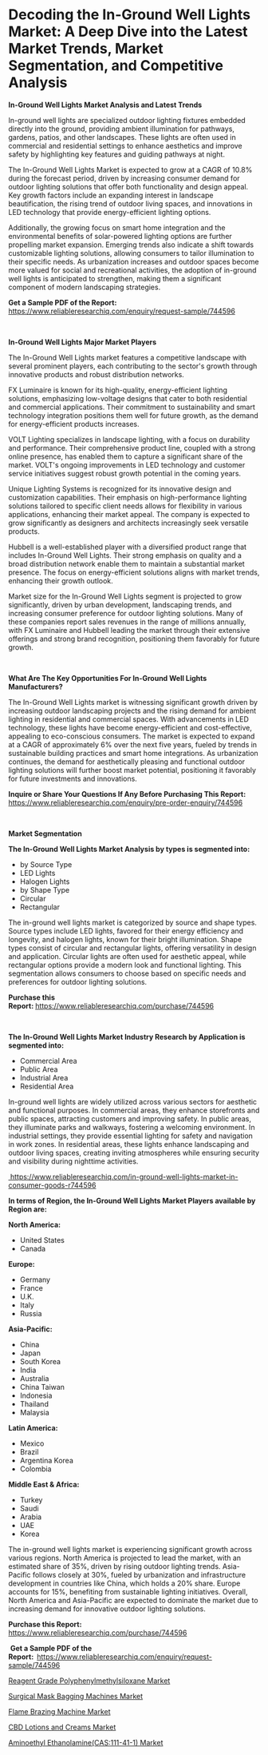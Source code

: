<p><h1>Decoding the In-Ground Well Lights Market: A Deep Dive into the Latest Market Trends, Market Segmentation, and Competitive Analysis</h1></p><p><strong>In-Ground Well Lights Market Analysis and Latest Trends</strong></p>
<p><p>In-ground well lights are specialized outdoor lighting fixtures embedded directly into the ground, providing ambient illumination for pathways, gardens, patios, and other landscapes. These lights are often used in commercial and residential settings to enhance aesthetics and improve safety by highlighting key features and guiding pathways at night.</p><p>The In-Ground Well Lights Market is expected to grow at a CAGR of 10.8% during the forecast period, driven by increasing consumer demand for outdoor lighting solutions that offer both functionality and design appeal. Key growth factors include an expanding interest in landscape beautification, the rising trend of outdoor living spaces, and innovations in LED technology that provide energy-efficient lighting options. </p><p>Additionally, the growing focus on smart home integration and the environmental benefits of solar-powered lighting options are further propelling market expansion. Emerging trends also indicate a shift towards customizable lighting solutions, allowing consumers to tailor illumination to their specific needs. As urbanization increases and outdoor spaces become more valued for social and recreational activities, the adoption of in-ground well lights is anticipated to strengthen, making them a significant component of modern landscaping strategies.</p></p>
<p><strong>Get a Sample PDF of the Report:&nbsp;</strong> <a href="https://www.reliableresearchiq.com/enquiry/request-sample/744596?utm_campaign=1123&utm_medium=2&utm_source=Github&utm_content=ia&utm_term=29032025&utm_id=in-ground-well-lights">https://www.reliableresearchiq.com/enquiry/request-sample/744596</a></p>
<p>&nbsp;</p>
<p><strong>In-Ground Well Lights Major Market Players</strong></p>
<p><p>The In-Ground Well Lights market features a competitive landscape with several prominent players, each contributing to the sector's growth through innovative products and robust distribution networks. </p><p>FX Luminaire is known for its high-quality, energy-efficient lighting solutions, emphasizing low-voltage designs that cater to both residential and commercial applications. Their commitment to sustainability and smart technology integration positions them well for future growth, as the demand for energy-efficient products increases.</p><p>VOLT Lighting specializes in landscape lighting, with a focus on durability and performance. Their comprehensive product line, coupled with a strong online presence, has enabled them to capture a significant share of the market. VOLT's ongoing improvements in LED technology and customer service initiatives suggest robust growth potential in the coming years.</p><p>Unique Lighting Systems is recognized for its innovative design and customization capabilities. Their emphasis on high-performance lighting solutions tailored to specific client needs allows for flexibility in various applications, enhancing their market appeal. The company is expected to grow significantly as designers and architects increasingly seek versatile products.</p><p>Hubbell is a well-established player with a diversified product range that includes In-Ground Well Lights. Their strong emphasis on quality and a broad distribution network enable them to maintain a substantial market presence. The focus on energy-efficient solutions aligns with market trends, enhancing their growth outlook.</p><p>Market size for the In-Ground Well Lights segment is projected to grow significantly, driven by urban development, landscaping trends, and increasing consumer preference for outdoor lighting solutions. Many of these companies report sales revenues in the range of millions annually, with FX Luminaire and Hubbell leading the market through their extensive offerings and strong brand recognition, positioning them favorably for future growth.</p></p>
<p>&nbsp;</p>
<p><strong>What Are The Key Opportunities For In-Ground Well Lights Manufacturers?</strong></p>
<p><p>The In-Ground Well Lights market is witnessing significant growth driven by increasing outdoor landscaping projects and the rising demand for ambient lighting in residential and commercial spaces. With advancements in LED technology, these lights have become energy-efficient and cost-effective, appealing to eco-conscious consumers. The market is expected to expand at a CAGR of approximately 6% over the next five years, fueled by trends in sustainable building practices and smart home integrations. As urbanization continues, the demand for aesthetically pleasing and functional outdoor lighting solutions will further boost market potential, positioning it favorably for future investments and innovations.</p></p>
<p><strong>Inquire or Share Your Questions If Any Before Purchasing This Report:</strong> <a href="https://www.reliableresearchiq.com/enquiry/pre-order-enquiry/744596?utm_campaign=1123&utm_medium=2&utm_source=Github&utm_content=ia&utm_term=29032025&utm_id=in-ground-well-lights">https://www.reliableresearchiq.com/enquiry/pre-order-enquiry/744596</a></p>
<p>&nbsp;</p>
<p><strong>Market Segmentation</strong></p>
<p><strong>The In-Ground Well Lights Market Analysis by types is segmented into:</strong></p>
<p><ul><li>by Source Type</li><li>LED Lights</li><li>Halogen Lights</li><li>by Shape Type</li><li>Circular</li><li>Rectangular</li></ul></p>
<p><p>The in-ground well lights market is categorized by source and shape types. Source types include LED lights, favored for their energy efficiency and longevity, and halogen lights, known for their bright illumination. Shape types consist of circular and rectangular lights, offering versatility in design and application. Circular lights are often used for aesthetic appeal, while rectangular options provide a modern look and functional lighting. This segmentation allows consumers to choose based on specific needs and preferences for outdoor lighting solutions.</p></p>
<p><strong>Purchase this Report:&nbsp;</strong><a href="https://www.reliableresearchiq.com/purchase/744596?utm_campaign=1123&utm_medium=2&utm_source=Github&utm_content=ia&utm_term=29032025&utm_id=in-ground-well-lights">https://www.reliableresearchiq.com/purchase/744596</a></p>
<p>&nbsp;</p>
<p><strong>The In-Ground Well Lights Market Industry Research by Application is segmented into:</strong></p>
<p><ul><li>Commercial Area</li><li>Public Area</li><li>Industrial Area</li><li>Residential Area</li></ul></p>
<p><p>In-ground well lights are widely utilized across various sectors for aesthetic and functional purposes. In commercial areas, they enhance storefronts and public spaces, attracting customers and improving safety. In public areas, they illuminate parks and walkways, fostering a welcoming environment. In industrial settings, they provide essential lighting for safety and navigation in work zones. In residential areas, these lights enhance landscaping and outdoor living spaces, creating inviting atmospheres while ensuring security and visibility during nighttime activities.</p></p>
<p><a href="https://www.reliableresearchiq.com/in-ground-well-lights-market-in-consumer-goods-r744596?utm_campaign=1123&utm_medium=2&utm_source=Github&utm_content=ia&utm_term=29032025&utm_id=in-ground-well-lights">&nbsp;https://www.reliableresearchiq.com/in-ground-well-lights-market-in-consumer-goods-r744596</a></p>
<p><strong>In terms of Region, the In-Ground Well Lights Market Players available by Region are:</strong></p>
<p>
    <p> <strong> North America: </strong>
        <ul>
            <li>United States</li>
            <li>Canada</li>
        </ul>
        </p> 
    <p> <strong> Europe: </strong>
        <ul>
            <li>Germany</li>
            <li>France</li>
            <li>U.K.</li>
            <li>Italy</li>
            <li>Russia</li>
        </ul>
        </p> 
    <p> <strong> Asia-Pacific: </strong>
        <ul>
            <li>China</li>
            <li>Japan</li>
            <li>South Korea</li>
            <li>India</li>
            <li>Australia</li>
            <li>China Taiwan</li>
            <li>Indonesia</li>
            <li>Thailand</li>
            <li>Malaysia</li>
        </ul>
        </p> 
    <p> <strong> Latin America: </strong>
        <ul>
            <li>Mexico</li>
            <li>Brazil</li>
            <li>Argentina Korea</li>
            <li>Colombia</li>
        </ul>
        </p> 
    <p> <strong> Middle East & Africa: </strong>
        <ul>
            <li>Turkey</li>
            <li>Saudi</li>
            <li>Arabia</li>
            <li>UAE</li>
            <li>Korea</li>
        </ul>
    </p>
    </p>
<p><p>The in-ground well lights market is experiencing significant growth across various regions. North America is projected to lead the market, with an estimated share of 35%, driven by rising outdoor lighting trends. Asia-Pacific follows closely at 30%, fueled by urbanization and infrastructure development in countries like China, which holds a 20% share. Europe accounts for 15%, benefiting from sustainable lighting initiatives. Overall, North America and Asia-Pacific are expected to dominate the market due to increasing demand for innovative outdoor lighting solutions.</p></p>
<p><strong>Purchase this Report: </strong><a href="https://www.reliableresearchiq.com/purchase/744596?utm_campaign=1123&utm_medium=2&utm_source=Github&utm_content=ia&utm_term=29032025&utm_id=in-ground-well-lights">https://www.reliableresearchiq.com/purchase/744596</a></p>
<p>&nbsp;<strong>Get a Sample PDF of the Report:&nbsp;&nbsp;</strong><a href="https://www.reliableresearchiq.com/enquiry/request-sample/744596?utm_campaign=1123&utm_medium=2&utm_source=Github&utm_content=ia&utm_term=29032025&utm_id=in-ground-well-lights">https://www.reliableresearchiq.com/enquiry/request-sample/744596</a></p>
<p><strong></strong></p>
<p><p><a href="https://github.com/laverkyllozc/Market-Research-Report-List-1/blob/main/reagent-grade-polyphenylmethylsiloxane-market.md?utm_campaign=1123&utm_medium=2&utm_source=Github&utm_content=ia&utm_term=29032025&utm_id=in-ground-well-lights">Reagent Grade Polyphenylmethylsiloxane Market</a></p><p><a href="https://github.com/foddekampo/Market-Research-Report-List-1/blob/main/surgical-mask-bagging-machines-market.md?utm_campaign=1123&utm_medium=2&utm_source=Github&utm_content=ia&utm_term=29032025&utm_id=in-ground-well-lights">Surgical Mask Bagging Machines Market</a></p><p><a href="https://github.com/puttslukis59/Market-Research-Report-List-1/blob/main/flame-brazing-machine-market.md?utm_campaign=1123&utm_medium=2&utm_source=Github&utm_content=ia&utm_term=29032025&utm_id=in-ground-well-lights">Flame Brazing Machine Market</a></p><p><a href="https://github.com/furnoirons9e/Market-Research-Report-List-1/blob/main/cbd-lotions-and-creams-market.md?utm_campaign=1123&utm_medium=2&utm_source=Github&utm_content=ia&utm_term=29032025&utm_id=in-ground-well-lights">CBD Lotions and Creams Market</a></p><p><a href="https://github.com/saribuissawi/Market-Research-Report-List-1/blob/main/aminoethyl-ethanolaminecas111-41-1-market.md?utm_campaign=1123&utm_medium=2&utm_source=Github&utm_content=ia&utm_term=29032025&utm_id=in-ground-well-lights">Aminoethyl Ethanolamine(CAS:111-41-1) Market</a></p></p>